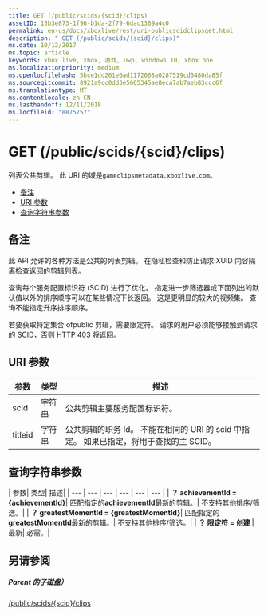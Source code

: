 ```yaml
---
title: GET (/public/scids/{scid}/clips)
assetID: 15b3e873-1f96-b1da-2f79-6dac1369a4c0
permalink: en-us/docs/xboxlive/rest/uri-publicscidclipsget.html
description: " GET (/public/scids/{scid}/clips)"
ms.date: 10/12/2017
ms.topic: article
keywords: xbox live, xbox, 游戏, uwp, windows 10, xbox one
ms.localizationpriority: medium
ms.openlocfilehash: 5bce1dd261e0ad1172068a0287519cd0480da85f
ms.sourcegitcommit: 8921a9cc0dd3e5665345ae8eca7ab7aeb83ccc6f
ms.translationtype: MT
ms.contentlocale: zh-CN
ms.lasthandoff: 12/11/2018
ms.locfileid: "8875757"
---
```

# <a name="get-publicscidsscidclips"></a>GET (/public/scids/{scid}/clips)
列表公共剪辑。 此 URI 的域是`gameclipsmetadata.xboxlive.com`。
 
  * [备注](#ID4EV)
  * [URI 参数](#ID4ECB)
  * [查询字符串参数](#ID4ENB)
 
<a id="ID4EV"></a>

 
## <a name="remarks"></a>备注
 
此 API 允许的各种方法是公共的列表剪辑。 在隐私检查和防止请求 XUID 内容隔离检查返回的剪辑列表。
 
查询每个服务配置标识符 (SCID) 进行了优化。 指定进一步筛选器或下面列出的默认值以外的排序顺序可以在某些情况下长返回。 这是更明显的较大的视频集。 查询不能指定升序排序顺序。
 
若要获取特定集合 ofpublic 剪辑，需要限定符。 请求的用户必须能够接触到请求的 SCID，否则 HTTP 403 将返回。
  
<a id="ID4ECB"></a>

 
## <a name="uri-parameters"></a>URI 参数
 
| 参数| 类型| 描述| 
| --- | --- | --- | 
| scid| 字符串| 公共剪辑主要服务配置标识符。| 
| titleid| 字符串| 公共剪辑的职务 Id。 不能在相同的 URI 的 scid 中指定。 如果已指定，将用于查找的主 SCID。| 
  
<a id="ID4ENB"></a>

 
## <a name="query-string-parameters"></a>查询字符串参数
 
| 参数| 类型| 描述| 
| --- | --- | --- | --- | --- | --- | 
| <b>？ achievementId = {achievementId}</b>| 匹配指定的<b>achievementId</b>最新的剪辑。| 不支持其他排序/筛选。| 
| <b>？ greatestMomentId = {greatestMomentId}</b>| 匹配指定的<b>greatestMomentId</b>最新的剪辑。| 不支持其他排序/筛选。| 
| <b>？ 限定符 = 创建 </b>| 最新| 必需。| 
  
<a id="ID4EDD"></a>

 
## <a name="see-also"></a>另请参阅
 
<a id="ID4EFD"></a>

 
##### <a name="parent"></a>Parent 的子磁盘） 

[/public/scids/{scid}/clips](uri-publicscidclips.md)

   